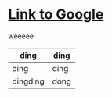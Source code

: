 
# [Link to Google](https://google.com)

weeeee

| ding | ding |
| --- | --- |
| ding | ding |
| dingding | dong |
